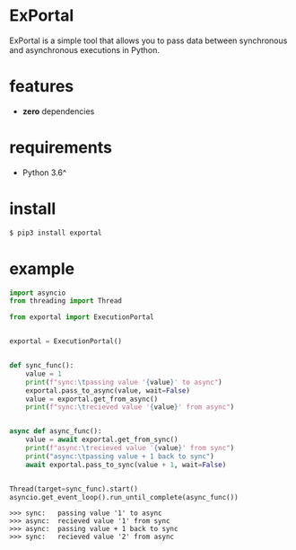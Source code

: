 
# ExPortal

ExPortal is a simple tool that allows you to pass data between synchronous and asynchronous executions in Python.

# features
- **zero** dependencies

# requirements

- Python 3.6^

# install

```bash
$ pip3 install exportal
```

# example


```python
import asyncio
from threading import Thread

from exportal import ExecutionPortal


exportal = ExecutionPortal()


def sync_func():
    value = 1
    print(f"sync:\tpassing value '{value}' to async")
    exportal.pass_to_async(value, wait=False)
    value = exportal.get_from_async()
    print(f"sync:\trecieved value '{value}' from async")


async def async_func():
    value = await exportal.get_from_sync()
    print(f"async:\trecieved value '{value}' from sync")
    print("async:\tpassing value + 1 back to sync")
    await exportal.pass_to_sync(value + 1, wait=False)


Thread(target=sync_func).start()
asyncio.get_event_loop().run_until_complete(async_func())
```
```
>>> sync:   passing value '1' to async
>>> async:  recieved value '1' from sync
>>> async:  passing value + 1 back to sync
>>> sync:   recieved value '2' from async
```
